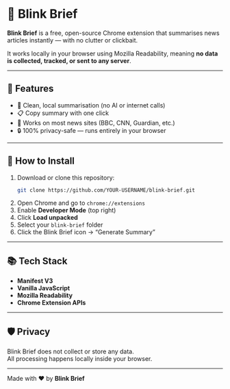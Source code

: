 # 📰 Blink Brief

**Blink Brief** is a free, open-source Chrome extension that summarises news articles instantly — with no clutter or clickbait.

It works locally in your browser using Mozilla Readability, meaning **no data is collected, tracked, or sent to any server**.

---

## 🚀 Features

- 🧠 Clean, local summarisation (no AI or internet calls)
- 📋 Copy summary with one click
- 📰 Works on most news sites (BBC, CNN, Guardian, etc.)
- 🔒 100% privacy-safe — runs entirely in your browser

---

## 🧩 How to Install

1. Download or clone this repository:
   ```bash
   git clone https://github.com/YOUR-USERNAME/blink-brief.git
   ```
2. Open Chrome and go to `chrome://extensions`
3. Enable **Developer Mode** (top right)
4. Click **Load unpacked**
5. Select your `blink-brief` folder
6. Click the Blink Brief icon → “Generate Summary”

---

## 📚 Tech Stack

- **Manifest V3**
- **Vanilla JavaScript**
- **Mozilla Readability**
- **Chrome Extension APIs**

---

## 🛡️ Privacy

Blink Brief does not collect or store any data.  
All processing happens locally inside your browser.  

---

Made with ❤️ by **Blink Brief**
